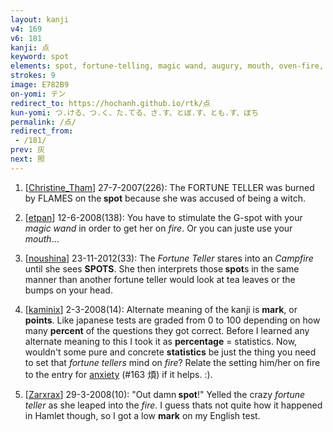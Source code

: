 ```yaml
---
layout: kanji
v4: 169
v6: 181
kanji: 点
keyword: spot
elements: spot, fortune-telling, magic wand, augury, mouth, oven-fire, barbecue
strokes: 9
image: E782B9
on-yomi: テン
redirect_to: https://hochanh.github.io/rtk/点
kun-yomi: つ.ける、つ.く、た.てる、さ.す、とぼ.す、とも.す、ぼち
permalink: /点/
redirect_from:
 - /181/
prev: 灰
next: 照
---
```


1) [<a href="http://kanji.koohii.com/profile/Christine_Tham">Christine_Tham</a>] 27-7-2007(226): The FORTUNE TELLER was burned by FLAMES on the<strong> spot</strong> because she was accused of being a witch.

2) [<a href="http://kanji.koohii.com/profile/etpan">etpan</a>] 12-6-2008(138): You have to stimulate the G-spot with your <em>magic wand</em> in order to get her on <em>fire</em>. Or you can juste use your <em>mouth</em>...

3) [<a href="http://kanji.koohii.com/profile/noushina">noushina</a>] 23-11-2012(33): The <em>Fortune Teller</em> stares into an <em>Campfire</em> until she sees <strong>SPOTS</strong>. She then interprets those<strong> spot</strong>s in the same manner than another fortune teller would look at tea leaves or the bumps on your head.

4) [<a href="http://kanji.koohii.com/profile/kaminix">kaminix</a>] 2-3-2008(14): Alternate meaning of the kanji is <strong>mark</strong>, or <strong>points</strong>. Like japanese tests are graded from 0 to 100 depending on how many <strong>percent</strong> of the questions they got correct. Before I learned any alternate meaning to this I took it as <strong>percentage</strong> = statistics. Now, wouldn&#039;t some pure and concrete <strong>statistics</strong> be just the thing you need to set that <em>fortune tellers</em> mind on <em>fire</em>? Relate the setting him/her on fire to the entry for <a href="../v4/163.html">anxiety</a> (#163 煩) if it helps. :).

5) [<a href="http://kanji.koohii.com/profile/Zarxrax">Zarxrax</a>] 29-3-2008(10): &quot;Out damn<strong> spot</strong>!&quot; Yelled the crazy <em>fortune teller</em> as she leaped into the <em>fire</em>. I guess thats not quite how it happened in Hamlet though, so I got a low <strong>mark</strong> on my English test.

